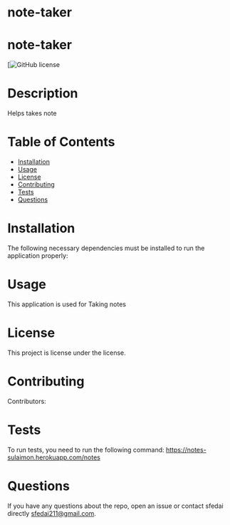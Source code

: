 # note-taker
  # note-taker
  [![GitHub license](https://github.com/sfedai/note-taker)
  # Description
  Helps takes note
  # Table of Contents 
  * [Installation](#installation)
  * [Usage](#usage)
  * [License](#license)
  * [Contributing](#contributing)
  * [Tests](#tests)
  * [Questions](#questions)
  # Installation
  The following necessary dependencies must be installed to run the application properly: 
  # Usage
  ​This application is used for Taking notes
  # License
  This project is license under the  license.
  # Contributing
  ​Contributors: 
  # Tests
  To run tests, you need to run the following command: https://notes-sulaimon.herokuapp.com/notes
  # Questions
  If you have any questions about the repo, open an issue or contact sfedai directly sfedai211@gmail.com.